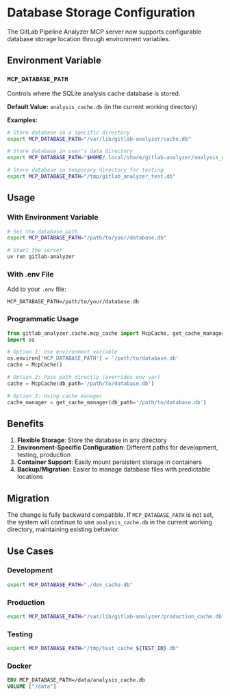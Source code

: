 # Database Storage Configuration

The GitLab Pipeline Analyzer MCP server now supports configurable database storage location through environment variables.

## Environment Variable

### `MCP_DATABASE_PATH`

Controls where the SQLite analysis cache database is stored.

**Default Value:** `analysis_cache.db` (in the current working directory)

**Examples:**

```bash
# Store database in a specific directory
export MCP_DATABASE_PATH="/var/lib/gitlab-analyzer/cache.db"

# Store database in user's data directory
export MCP_DATABASE_PATH="$HOME/.local/share/gitlab-analyzer/analysis_cache.db"

# Store database in temporary directory for testing
export MCP_DATABASE_PATH="/tmp/gitlab_analyzer_test.db"
```

## Usage

### With Environment Variable

```bash
# Set the database path
export MCP_DATABASE_PATH="/path/to/your/database.db"

# Start the server
uv run gitlab-analyzer
```

### With .env File

Add to your `.env` file:

```dotenv
MCP_DATABASE_PATH=/path/to/your/database.db
```

### Programmatic Usage

```python
from gitlab_analyzer.cache.mcp_cache import McpCache, get_cache_manager
import os

# Option 1: Use environment variable
os.environ['MCP_DATABASE_PATH'] = '/path/to/database.db'
cache = McpCache()

# Option 2: Pass path directly (overrides env var)
cache = McpCache(db_path='/path/to/database.db')

# Option 3: Using cache manager
cache_manager = get_cache_manager(db_path='/path/to/database.db')
```

## Benefits

1. **Flexible Storage**: Store the database in any directory
2. **Environment-Specific Configuration**: Different paths for development, testing, production
3. **Container Support**: Easily mount persistent storage in containers
4. **Backup/Migration**: Easier to manage database files with predictable locations

## Migration

The change is fully backward compatible. If `MCP_DATABASE_PATH` is not set, the system will continue to use `analysis_cache.db` in the current working directory, maintaining existing behavior.

## Use Cases

### Development

```bash
export MCP_DATABASE_PATH="./dev_cache.db"
```

### Production

```bash
export MCP_DATABASE_PATH="/var/lib/gitlab-analyzer/production_cache.db"
```

### Testing

```bash
export MCP_DATABASE_PATH="/tmp/test_cache_${TEST_ID}.db"
```

### Docker

```dockerfile
ENV MCP_DATABASE_PATH=/data/analysis_cache.db
VOLUME ["/data"]
```
